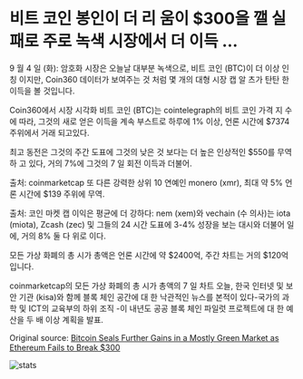 # 비트 코인 봉인이 더 리 움이 $300을 깰 실패로 주로 녹색 시장에서 더 이득 ...

9 월 4 일 (화): 암호화 시장은 오늘날 대부분 녹색으로, 비트 코인 (BTC)이 더 이상 인칭 이지만, Coin360 데이터가 보여주는 것 처럼 몇 개의 대형 시장 캡 알 츠가 탄탄 한 이득을 볼 것입니다.

Coin360에서 시장 시각화 비트 코인 (BTC)는 cointelegraph의 비트 코인 가격 지 수에 따라, 그것의 새로 얻은 이득을 계속 부스트로 하루에 1% 이상, 언론 시간에 $7374 주위에서 거래 되고있다.

최고 동전은 그것의 주간 도표에 그것의 낮은 것 보다는 더 높은 인상적인 $550를 무역 하 고 있다, 거의 7%에 그것의 7 일 회전 이득과 더불어.

출처: coinmarketcap 또 다른 강력한 상위 10 연예인 monero (xmr), 최대 약 5% 언론 시간에 $139 주위에 무역.

출처: 코인 마켓 캡 이익은 평균에 더 강하다: nem (xem)와 vechain (수 의사)는 iota (miota), Zcash (zec) 및 그들의 24 시간 도표에 3-4% 성장을 보는 대시와 더불어 일에, 거의 8% 둘 다 위로 이다.

모든 가상 화폐의 총 시가 총액은 언론 시간에 약 $2400억, 주간 차트는 거의 $120억입니다.

coinmarketcap의 모든 가상 화폐의 총 시가 총액의 7 일 차트 오늘, 한국 인터넷 및 보안 기관 (kisa)와 함께 블록 체인 공간에 대 한 낙관적인 뉴스를 본적이 있다-국가의 과학 및 ICT의 교육부의 하위 조직 -이 내년도 공공 블록 체인 파일럿 프로젝트에 대 한 예산을 두 배 이상 계획을 발표.

Original source: [Bitcoin Seals Further Gains in a Mostly Green Market as Ethereum Fails to Break $300](https://cointelegraph.com/news/bitcoin-seals-further-gains-in-a-mostly-green-market-as-ethereum-fails-to-break-300)

![stats](https://c.statcounter.com/11760860/0/a89fa40b/1/ "stats")